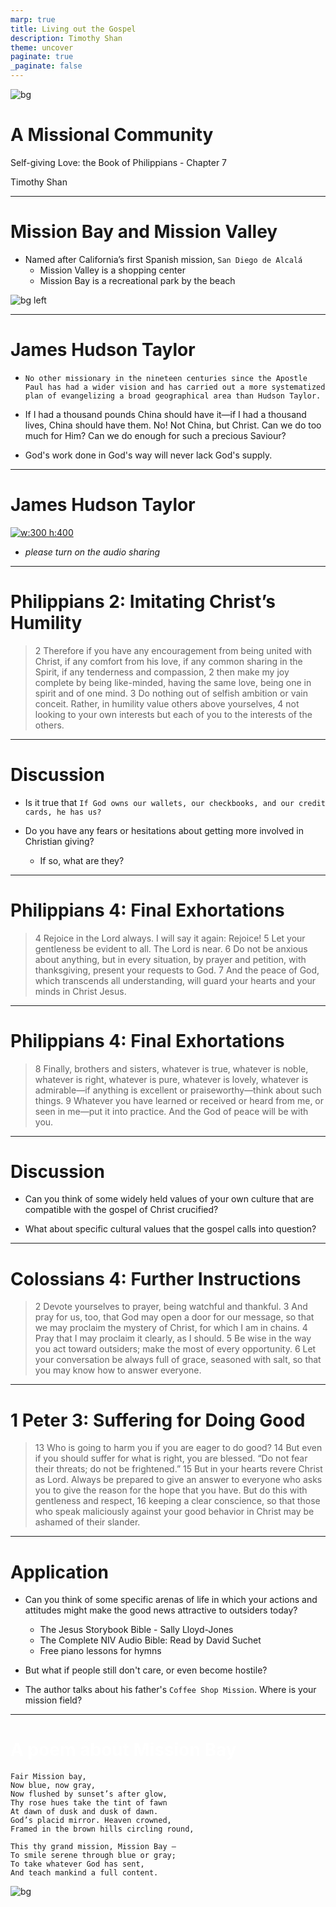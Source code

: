 ```yaml
---
marp: true
title: Living out the Gospel 
description: Timothy Shan
theme: uncover
paginate: true
_paginate: false
---
```


![bg](./assets/gradient.jpg)

# <!--fit--> A Missional Community  

Self-giving Love: the Book of Philippians - Chapter 7

Timothy Shan

---

# <!--fit--> Mission Bay and Mission Valley 

- Named after California’s first Spanish mission, `San Diego de Alcalá`
    - Mission Valley is a shopping center  
    - Mission Bay is a recreational park by the beach 

![bg left](./assets/bay.jpeg)

--- 

# James Hudson Taylor

<style scoped>
section {
  font-size: 35px;
}
</style>

- `No other missionary in the nineteen centuries since the Apostle Paul has had a wider vision and has carried out a more systematized plan of evangelizing a broad geographical area than Hudson Taylor.`

- If I had a thousand pounds China should have it—if I had a thousand lives, China should have them. No! Not China, but Christ. Can we do too much for Him? Can we do enough for such a precious Saviour?

- God's work done in God's way will never lack God's supply.

---

# James Hudson Taylor 

[![w:300 h:400](./assets/Hudson_Taylor.jpeg)](https://youtu.be/QoYPKJjo4cE)

- *please turn on the audio sharing*

--- 

# <!--fit--> Philippians 2: Imitating Christ’s Humility 

> 2 Therefore if you have any encouragement from being united with Christ, if any comfort from his love, if any common sharing in the Spirit, if any tenderness and compassion, 2 then make my joy complete by being like-minded, having the same love, being one in spirit and of one mind. 3 Do nothing out of selfish ambition or vain conceit. Rather, in humility value others above yourselves, 4 not looking to your own interests but each of you to the interests of the others.

--- 

# Discussion  

- Is it true that `If God owns our wallets, our checkbooks, and our credit cards, he has us?`

- Do you have any fears or hesitations about getting more involved in Christian giving? 
    - If so, what are they?

--- 

# <!--fit--> Philippians 4: Final Exhortations 

> 4 Rejoice in the Lord always. I will say it again: Rejoice! 5 Let your gentleness be evident to all. The Lord is near. 6 Do not be anxious about anything, but in every situation, by prayer and petition, with thanksgiving, present your requests to God. 7 And the peace of God, which transcends all understanding, will guard your hearts and your minds in Christ Jesus.

--- 

# <!--fit--> Philippians 4: Final Exhortations 

> 8 Finally, brothers and sisters, whatever is true, whatever is noble, whatever is right, whatever is pure, whatever is lovely, whatever is admirable—if anything is excellent or praiseworthy—think about such things. 9 Whatever you have learned or received or heard from me, or seen in me—put it into practice. And the God of peace will be with you.

--- 

# Discussion  

- Can you think of some widely held values of your own culture that are compatible with the gospel of Christ crucified? 

- What about specific cultural values that the gospel calls into question? 

--- 

# <!--fit--> Colossians 4: Further Instructions

> 2 Devote yourselves to prayer, being watchful and thankful. 3 And pray for us, too, that God may open a door for our message, so that we may proclaim the mystery of Christ, for which I am in chains. 4 Pray that I may proclaim it clearly, as I should. 5 Be wise in the way you act toward outsiders; make the most of every opportunity. 6 Let your conversation be always full of grace, seasoned with salt, so that you may know how to answer everyone.

--- 

# <!--fit--> 1 Peter 3: Suffering for Doing Good

> 13 Who is going to harm you if you are eager to do good? 14 But even if you should suffer for what is right, you are blessed. “Do not fear their threats; do not be frightened.” 15 But in your hearts revere Christ as Lord. Always be prepared to give an answer to everyone who asks you to give the reason for the hope that you have. But do this with gentleness and respect, 16 keeping a clear conscience, so that those who speak maliciously against your good behavior in Christ may be ashamed of their slander.

--- 

# Application  

<style scoped>
section {
  font-size: 35px;
}
</style>

- Can you think of some specific arenas of life in which your actions and attitudes might make the good news attractive to outsiders today? 
    - The Jesus Storybook Bible - Sally Lloyd-Jones
    - The Complete NIV Audio Bible: Read by David Suchet
    - Free piano lessons for hymns 

- But what if people still don't care, or even become hostile?

- The author talks about his father's `Coffee Shop Mission`. Where is your mission field?

--- 

# <!--fit--> <span style="color:white;">A poem about Mission Bay</span> 

```
Fair Mission bay,
Now blue, now gray,
Now flushed by sunset’s after glow,
Thy rose hues take the tint of fawn
At dawn of dusk and dusk of dawn.
God’s placid mirror. Heaven crowned,
Framed in the brown hills circling round,

This thy grand mission, Mission Bay –
To smile serene through blue or gray;
To take whatever God has sent,
And teach mankind a full content.
```

![bg](./assets/sunset.png)

 
